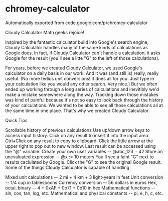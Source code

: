 # chromey-calculator
Automatically exported from code.google.com/p/chromey-calculator

Cloudy Calculator
Math geeks rejoice!

Inspired by the fantastic calculator build into Google's search engine, Cloudy Calculator handles many of the same kinds of calculations as Google does. In fact, if Cloudy Calculator can't handle a calculation, it asks Google for the result (you'll see a litte "G" to the left of those calculations).

For years, before we created Cloudy Calculator, we used Google's calculator on a daily basis in our work. And it was (and still is) really, really useful. (No more tedius unit conversions! It does all for you. Just type in your calculation like you would any other search. Very nice.) But we often ended up working through a long series of calculations and inevitibly we'd make a mistake somewhere along the way. Tracking down those mistakes was kind of painful because it's not so easy to look back through the history of your calculations. We wanted to be able to see all those calculations all at the same time in one place. That's why we created Cloudy Calculator.

Quick Tips

Scrollable history of previous calculations
Use up/down arrow keys to access input history.
Click on any result to insert it into the input area.
Ctrl+Click on any result to copy to clipboard.
Click the little arrow at the upper right to pop out to new window.
Last result can be accessed using the "@" variable.
Create your own user variables -- @abc_123 = 42
Store an unevaluated expression -- @x := 10 meters
You'll see a faint "G" next to results caclulated by Google. Click the "G" to see the original Google result.
Some of the things Cloudy Calculator is capable of handling

Mixed unit calculations -- 2 mi + 4 km + 3 light-years in feet
Unit conversion -- 1/4 cup in tablespoons
Currency conversion -- 56 dollars in euros
Hex, octal, binary -- 4 + 0xAF + 0o71 + 0b10 in hex
Mathematical functions -- sin, cos, tan, log, etc.
Mathematical and physical constants -- pi, e, h, c, etc.
